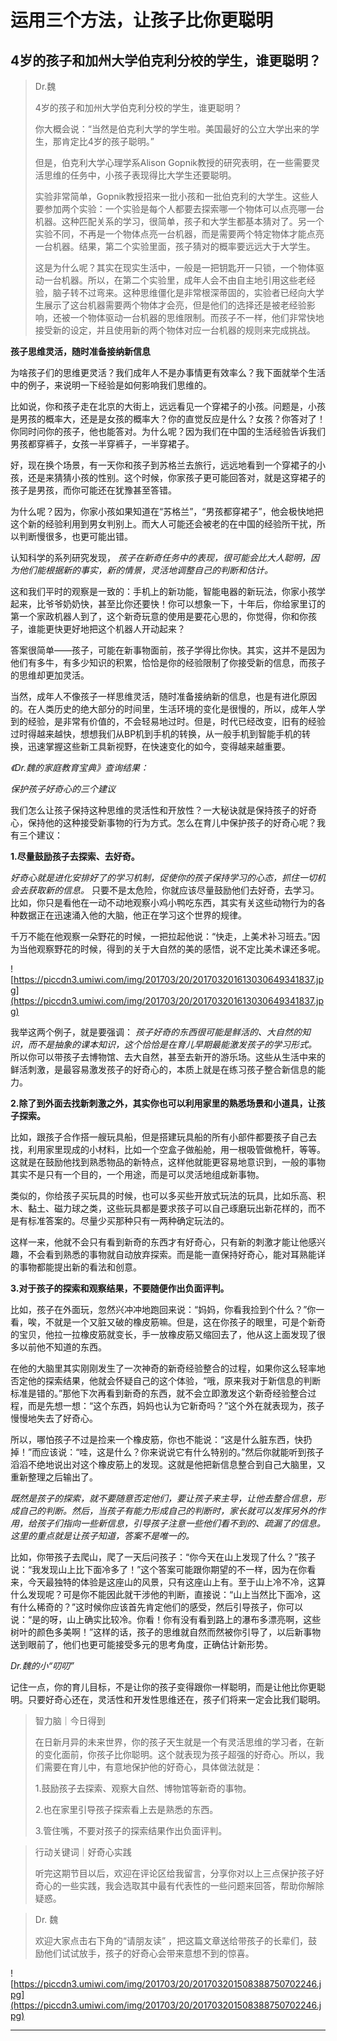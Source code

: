 # 运用三个方法，让孩子比你更聪明

## 4岁的孩子和加州大学伯克利分校的学生，谁更聪明？

> Dr.魏
> 
> 4岁的孩子和加州大学伯克利分校的学生，谁更聪明？
> 
> 你大概会说：“当然是伯克利大学的学生啦。美国最好的公立大学出来的学生，那肯定比4岁的孩子聪明。”
> 
> 但是，伯克利大学心理学系Alison Gopnik教授的研究表明，在一些需要灵活思维的任务中，小孩子表现得比大学生还要聪明。
> 
> 实验非常简单，Gopnik教授招来一批小孩和一批伯克利的大学生。这些人要参加两个实验：一个实验是每个人都要去探索哪一个物体可以点亮哪一台机器。这种匹配关系的学习，很简单，孩子和大学生都基本猜对了。另一个实验不同，不再是一个物体点亮一台机器，而是需要两个特定物体才能点亮一台机器。结果，第二个实验里面，孩子猜对的概率要远远大于大学生。
> 
> 这是为什么呢？其实在现实生活中，一般是一把钥匙开一只锁，一个物体驱动一台机器。所以，在第二个实验里，成年人会不由自主地引用这些老经验，脑子转不过弯来。这种思维僵化是非常根深蒂固的，实验者已经向大学生展示了这台机器需要两个物体才会亮，但是他们的选择还是被老经验影响，还被一个物体驱动一台机器的思维限制。而孩子不一样，他们非常快地接受新的设定，并且使用新的两个物体对应一台机器的规则来完成挑战。

 **孩子思维灵活，随时准备接纳新信息**

为啥孩子们的思维更灵活？我们成年人不是办事情更有效率么？我下面就举个生活中的例子，来说明一下经验是如何影响我们思维的。

比如说，你和孩子走在北京的大街上，远远看见一个穿裙子的小孩。问题是，小孩是男孩的概率大，还是是女孩的概率大？你的直觉反应是什么？女孩？你答对了！你同时问你的孩子，他也能答对。为什么呢？因为我们在中国的生活经验告诉我们男孩都穿裤子，女孩一半穿裤子，一半穿裙子。

好，现在换个场景，有一天你和孩子到苏格兰去旅行，远远地看到一个穿裙子的小孩，还是来猜猜小孩的性别。这个时候，你家孩子更可能回答对，就是这穿裙子的孩子是男孩，而你可能还在犹豫甚至答错。

为什么呢？因为，你家小孩如果知道在“苏格兰”，“男孩都穿裙子”，他会极快地把这个新的经验利用到男女判别上。而大人可能还会被老的在中国的经验所干扰，所以判断慢很多，也更可能出错。

认知科学的系列研究发现， *孩子在新奇任务中的表现，很可能会比大人聪明，因为他们能根据新的事实，新的情景，灵活地调整自己的判断和估计。*

这和我们平时的观察是一致的：手机上的新功能，智能电器的新玩法，你家小孩学起来，比爷爷奶奶快，甚至比你还要快！你可以想象一下，十年后，你给家里订的第一个家政机器人到了，这个新奇玩意的使用是要花心思的，你觉得，你和你孩子，谁能更快更好地把这个机器人开动起来？

答案很简单——孩子，可能在新事物面前，孩子学得比你快。其实，这并不是因为他们有多牛，有多少知识的积累，恰恰是你的经验限制了你接受新的信息，而孩子的思维却更加灵活。

当然，成年人不像孩子一样思维灵活，随时准备接纳新的信息，也是有进化原因的。在人类历史的绝大部分的时间里，生活环境的变化是很慢的，所以，成年人学到的经验，是非常有价值的，不会轻易地过时。但是，时代已经改变，旧有的经验过时得越来越快，想想我们从BP机到手机的转换，从一般手机到智能手机的转换，迅速掌握这些新工具新视野，在快速变化的如今，变得越来越重要。

 *《Dr.魏的家庭教育宝典》查询结果：*

 *保护孩子好奇心的三个建议*

我们怎么让孩子保持这种思维的灵活性和开放性？一大秘诀就是保持孩子的好奇心，保持他的这种接受新事物的行为方式。怎么在育儿中保护孩子的好奇心呢？我有三个建议：

 **1.尽量鼓励孩子去探索、去好奇。**

 *好奇心就是进化安排好了的学习机制，促使你的孩子保持学习的心态，抓住一切机会去获取新的信息。* 只要不是太危险，你就应该尽量鼓励他们去好奇，去学习。比如，你只是看他在一动不动地观察小鸡小鸭吃东西，其实有关这些动物行为的各种数据正在迅速涌入他的大脑，他正在学习这个世界的规律。

千万不能在他观察一朵野花的时候，一把拉起他说：“快走，上美术补习班去。”因为当他观察野花的时候，得到的关于大自然的美的感悟，说不定比美术课还多呢。

![https://piccdn3.umiwi.com/img/201703/20/201703201613030649341837.jpg](https://piccdn3.umiwi.com/img/201703/20/201703201613030649341837.jpg)

我举这两个例子，就是要强调： *孩子好奇的东西很可能是鲜活的、大自然的知识，而不是抽象的课本知识，这个恰恰是在育儿早期最能激发孩子的学习形式。* 所以你可以带孩子去博物馆、去大自然，甚至去新开的游乐场。这些从生活中来的鲜活刺激，是最容易激发孩子的好奇心的，本质上就是在练习孩子整合新信息的能力。

 **2.除了到外面去找新刺激之外，其实你也可以利用家里的熟悉场景和小道具，让孩子探索。**

比如，跟孩子合作搭一艘玩具船，但是搭建玩具船的所有小部件都要孩子自己去找，利用家里现成的小材料，比如一个空盒子做船舱，用一根吸管做桅杆，等等。这就是在鼓励他找到熟悉物品的新特点，这样他就能更容易地意识到，一般的事物其实不是只有一个目的，一个用途，而是可以灵活地组成新事物。

类似的，你给孩子买玩具的时候，也可以多买些开放式玩法的玩具，比如乐高、积木、黏土、磁力球之类，这些玩具都是要求孩子可以自己琢磨玩出新花样的，而不是有标准答案的。尽量少买那种只有一两种确定玩法的。

这样一来，他就不会只有看到新奇的东西才有好奇心，只有新的刺激才能让他感兴趣，不会看到熟悉的事物就自动放弃探索。而是能一直保持好奇心，能对耳熟能详的事物都能提出新的看法和创意。

 **3.对于孩子的探索和观察结果，不要随便作出负面评判。**

比如，孩子在外面玩，忽然兴冲冲地跑回来说：“妈妈，你看我捡到个什么？”你一看，唉，不就是一个又脏又破的橡皮筋嘛。但是，这在你孩子的眼里，可是个新奇的宝贝，他拉一拉橡皮筋就变长，手一放橡皮筋又缩回去了，他从这上面发现了很多以前他不知道的东西。

在他的大脑里其实刚刚发生了一次神奇的新奇经验整合的过程，如果你这么轻率地否定他的探索结果，他就会怀疑自己的这个体验，“哦，原来我对于新信息的判断标准是错的。”那他下次再看到新奇的东西，就不会立即激发这个新奇经验整合过程，而是先想一想：“这个东西，妈妈也认为它新奇吗？”这个外在就表现为，孩子慢慢地失去了好奇心。

所以，哪怕孩子不过是捡来一个橡皮筋，你也不能说：“这是什么脏东西，快扔掉！”而应该说：“哇，这是什么？你来说说它有什么特别的。”然后你就能听到孩子滔滔不绝地说出对这个橡皮筋上的发现。这就是他把新信息整合到自己大脑里，又重新整理之后输出了。

 *既然是孩子的探索，就不要随意否定他们，要让孩子来主导，让他去整合信息，形成自己的判断。然后，当孩子有能力形成自己的判断时，家长就可以发挥另外的作用，给孩子们指向一些新信息，引导孩子注意一些他们看不到的、疏漏了的信息。这里的重点就是让孩子知道，答案不是唯一的。*

比如，你带孩子去爬山，爬了一天后问孩子：“你今天在山上发现了什么？”孩子说：“我发现山上比下面冷多了！”这个答案可能跟你期望的不一样，因为在你看来，今天最独特的体验是这座山的风景，只有这座山上有。至于山上冷不冷，这算什么发现呢？可是你不能因此就干涉他的判断，直接说：“山上当然比下面冷，这有什么稀奇的？”这时候你应该首先肯定他们的感受，然后引导孩子，你可以说：“是的呀，山上确实比较冷。你看！你有没有看到路上的瀑布多漂亮啊，这些树叶的颜色多美啊！”这样的话，孩子的思维就自然而然被你引导了，以后新事物送到眼前了，他们也更可能接受多元的思考角度，正确估计新形势。

 *Dr.魏的小“叨叨”*

记住一点，你的育儿目标，不是让你的孩子变得跟你一样聪明，而是让他比你更聪明。只要好奇心还在，灵活性和开发性思维还在，孩子们将来一定会比我们聪明。

> 智力脑｜今日得到
> 
> 在日新月异的未来世界，你的孩子天生就是一个有灵活思维的学习者，在新的变化面前，你孩子比你聪明。这个就表现为孩子超强的好奇心。所以，我们需要在育儿中，有意地保护他的好奇心，具体做法就是：
> 
> 1.鼓励孩子去探索、观察大自然、博物馆等新奇的事物。
> 
> 2.也在家里引导孩子探索看上去是熟悉的东西。
> 
> 3.管住嘴，不要对孩子的探索结果作出负面评判。

> 行动关键词｜好奇心实践
> 
> 听完这期节目以后，欢迎在评论区给我留言，分享你对以上三点保护孩子好奇心的一些实践，我会选取其中最有代表性的一些问题来回答，帮助你解除疑惑。

> Dr. 魏
> 
> 欢迎大家点击右下角的“请朋友读” ，把这篇文章送给带孩子的长辈们，鼓励他们试试放手，孩子的好奇心会带来意想不到的惊喜。

![https://piccdn3.umiwi.com/img/201703/20/201703201508388750702246.jpg](https://piccdn3.umiwi.com/img/201703/20/201703201508388750702246.jpg)

---

